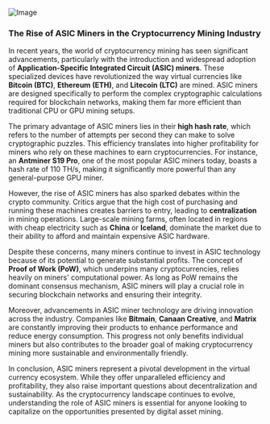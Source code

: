 
![Image](https://github.com/user-attachments/assets/b8266eee-691e-4ee1-99ef-bfa10d234fd4)
### The Rise of ASIC Miners in the Cryptocurrency Mining Industry

In recent years, the world of cryptocurrency mining has seen significant advancements, particularly with the introduction and widespread adoption of **Application-Specific Integrated Circuit (ASIC) miners**. These specialized devices have revolutionized the way virtual currencies like **Bitcoin (BTC)**, **Ethereum (ETH)**, and **Litecoin (LTC)** are mined. ASIC miners are designed specifically to perform the complex cryptographic calculations required for blockchain networks, making them far more efficient than traditional CPU or GPU mining setups.

The primary advantage of ASIC miners lies in their **high hash rate**, which refers to the number of attempts per second they can make to solve cryptographic puzzles. This efficiency translates into higher profitability for miners who rely on these machines to earn cryptocurrencies. For instance, an **Antminer S19 Pro**, one of the most popular ASIC miners today, boasts a hash rate of 110 TH/s, making it significantly more powerful than any general-purpose GPU miner.

However, the rise of ASIC miners has also sparked debates within the crypto community. Critics argue that the high cost of purchasing and running these machines creates barriers to entry, leading to **centralization** in mining operations. Large-scale mining farms, often located in regions with cheap electricity such as **China** or **Iceland**, dominate the market due to their ability to afford and maintain expensive ASIC hardware.

Despite these concerns, many miners continue to invest in ASIC technology because of its potential to generate substantial profits. The concept of **Proof of Work (PoW)**, which underpins many cryptocurrencies, relies heavily on miners' computational power. As long as PoW remains the dominant consensus mechanism, ASIC miners will play a crucial role in securing blockchain networks and ensuring their integrity.

Moreover, advancements in ASIC miner technology are driving innovation across the industry. Companies like **Bitmain**, **Canaan Creative**, and **Matrix** are constantly improving their products to enhance performance and reduce energy consumption. This progress not only benefits individual miners but also contributes to the broader goal of making cryptocurrency mining more sustainable and environmentally friendly.

In conclusion, ASIC miners represent a pivotal development in the virtual currency ecosystem. While they offer unparalleled efficiency and profitability, they also raise important questions about decentralization and sustainability. As the cryptocurrency landscape continues to evolve, understanding the role of ASIC miners is essential for anyone looking to capitalize on the opportunities presented by digital asset mining.